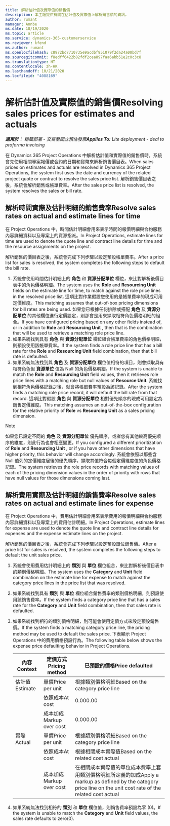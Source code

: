 ```yaml
---
title: 解析估計值及實際值的銷售價
description: 本主題提供有關在估計值及實際值上解析銷售價的資訊。
author: rumant
manager: Annbe
ms.date: 10/19/2020
ms.topic: article
ms.service: dynamics-365-customerservice
ms.reviewer: kfend
ms.author: rumant
ms.openlocfilehash: c8972bd7710735e9acdbf951079f2da24a00bd7f
ms.sourcegitcommit: f8edff6422b82fdf2cea897faa6abb51e2c0c3c8
ms.translationtype: HT
ms.contentlocale: zh-HK
ms.lasthandoff: 10/21/2020
ms.locfileid: "4088169"
---
```

# <a name="resolving-sales-prices-for-estimates-and-actuals"></a><span data-ttu-id="c3101-103">解析估計值及實際值的銷售價</span><span class="sxs-lookup"><span data-stu-id="c3101-103">Resolving sales prices for estimates and actuals</span></span>

<span data-ttu-id="c3101-104">_**適用於：** 精簡部署 - 交易至開立預估發票_</span><span class="sxs-lookup"><span data-stu-id="c3101-104">_**Applies To:** Lite deployment - deal to proforma invoicing_</span></span>

<span data-ttu-id="c3101-105">在 Dynamics 365 Project Operations 中解析估計值和實際值的銷售價時，系統會先使用相關專案報價或合約的日期和貨幣來解析銷售價目表。</span><span class="sxs-lookup"><span data-stu-id="c3101-105">When sales prices on estimates and actuals are resolved in Dynamics 365 Project Operations, the system first uses the date and currency of the related project quote or contract to resolve the sales price list.</span></span> <span data-ttu-id="c3101-106">解析銷售價目表之後，系統會解析銷售或帳單費率。</span><span class="sxs-lookup"><span data-stu-id="c3101-106">After the sales price list is resolved, the system resolves the sales or bill rate.</span></span>

## <a name="resolve-sales-rates-on-actual-and-estimate-lines-for-time"></a><span data-ttu-id="c3101-107">解析時間實際及估計明細的銷售費率</span><span class="sxs-lookup"><span data-stu-id="c3101-107">Resolve sales rates on actual and estimate lines for time</span></span>

<span data-ttu-id="c3101-108">在 Project Operations 中，時間估計明細會用來表示時間的報價明細與合約服務內容詳細資料以及專案上的資源指派。</span><span class="sxs-lookup"><span data-stu-id="c3101-108">In Project Operations, estimate lines for time are used to denote the quote line and contract line details for time and the resource assignments on the project.</span></span>

<span data-ttu-id="c3101-109">解析銷售的價目表之後，系統會完成下列步驟以設定預設帳單費率。</span><span class="sxs-lookup"><span data-stu-id="c3101-109">After a price list for sales is resolved, the system completes the following steps to default the bill rate.</span></span>

1. <span data-ttu-id="c3101-110">系統會使用時間估計明細上的 **角色** 和 **資源分配單位** 欄位，來比對解析後價目表中的角色價格明細。</span><span class="sxs-lookup"><span data-stu-id="c3101-110">The system uses the **Role** and **Resourcing Unit** fields on the estimate line for time, to match against the role price lines in the resolved price list.</span></span> <span data-ttu-id="c3101-111">這項比對作業假設您使用的是帳單費率的現成可用定價維度。</span><span class="sxs-lookup"><span data-stu-id="c3101-111">This matching assumes that out-of-box pricing dimensions for bill rates are being used.</span></span> <span data-ttu-id="c3101-112">如果您已根據任何排除或搭配 **角色** 及 **資源分配單位** 的其他欄位進行定價設定，則那會是用來擷取相符角色價格明細的組合。</span><span class="sxs-lookup"><span data-stu-id="c3101-112">If you have configured pricing based on any other fields instead of, or in addition to **Role** and **Resourcing Unit** , then that is the combination that will be used to retrieve a matching role price line.</span></span>
2. <span data-ttu-id="c3101-113">如果系統找到具有 **角色** 與 **資源分配單位** 欄位組合帳單費率的角色價格明細，則預設使用該帳單費率。</span><span class="sxs-lookup"><span data-stu-id="c3101-113">If the system finds a role price line that has a bill rate for the **Role** and **Resourcing Unit** field combination, then that bill rate is defaulted.</span></span>
3. <span data-ttu-id="c3101-114">如果系統無法找到與 **角色** 及 **資源分配單位** 欄位值相符的項目，則會擷取具有相符角色但 **資源單位** 值為 Null 的角色價格明細。</span><span class="sxs-lookup"><span data-stu-id="c3101-114">If the system is unable to match the **Role** and **Resourcing Unit** field values, then it retrieves role price lines with a matching role but null values of **Resource Unit**.</span></span> <span data-ttu-id="c3101-115">系統找到相符角色價格記錄之後，就會將帳單費率預設為該記錄。</span><span class="sxs-lookup"><span data-stu-id="c3101-115">After the system finds a matching role price record, it will default the bill rate from that record.</span></span> <span data-ttu-id="c3101-116">這項比對假設 **角色** 與 **資源分配單位** 相對優先順序的現成可用設定為銷售定價維度。</span><span class="sxs-lookup"><span data-stu-id="c3101-116">This matching assumes an out-of-the-box configuration for the relative priority of **Role** vs **Resourcing Unit** as a sales pricing dimension.</span></span>

> [!NOTE]
> <span data-ttu-id="c3101-117">如果您已設定不同的 **角色** 及 **資源分配單位** 優先順序，或者您有其他較高優先順序的維度，則此行為也會相應變更。</span><span class="sxs-lookup"><span data-stu-id="c3101-117">If you configured a different prioritization of **Role** and **Resourcing Unit** , or if you have other dimensions that have higher priority, this behavior will change accordingly.</span></span> <span data-ttu-id="c3101-118">系統會依照以那些含 Null 值列的定價維度居後的優先順序，擷取其值符合每個定價維度值的角色價格記錄。</span><span class="sxs-lookup"><span data-stu-id="c3101-118">The system retrieves the role price records with matching values of each of the pricing dimension values in the order of priority with rows that have null values for those dimensions coming last.</span></span>

## <a name="resolve-sales-rates-on-actual-and-estimate-lines-for-expense"></a><span data-ttu-id="c3101-119">解析費用實際及估計明細的銷售費率</span><span class="sxs-lookup"><span data-stu-id="c3101-119">Resolve sales rates on actual and estimate lines for expense</span></span>

<span data-ttu-id="c3101-120">在 Project Operations 中，費用估計明細會用來表示費用的報價明細與合約服務內容詳細資料以及專案上的費用估計明細。</span><span class="sxs-lookup"><span data-stu-id="c3101-120">In Project Operations, estimate lines for expense are used to denote the quote line and contract line details for expenses and the expense estimate lines on the project.</span></span>

<span data-ttu-id="c3101-121">解析銷售的價目表之後，系統會完成下列步驟以設定預設單位銷售價。</span><span class="sxs-lookup"><span data-stu-id="c3101-121">After a price list for sales is resolved, the system completes the following steps to default the unit sales price.</span></span>

1. <span data-ttu-id="c3101-122">系統會使用費用估計明細上的 **類別** 與 **單位** 欄位組合，來比對解析後價目表中的類別價格明細。</span><span class="sxs-lookup"><span data-stu-id="c3101-122">The system uses the **Category** and **Unit** field combination on the estimate line for expense to match against the category price lines in the price list that was resolved.</span></span>
2. <span data-ttu-id="c3101-123">如果系統找到具有 **類別** 與 **單位** 欄位組合銷售費率的類別價格明細，則預設使用該銷售費率。</span><span class="sxs-lookup"><span data-stu-id="c3101-123">If the system finds a category price line that has a sales rate for the **Category** and **Unit** field combination, then that sales rate is defaulted.</span></span>
3. <span data-ttu-id="c3101-124">如果系統找到相符的類別價格明細，則可能會使用定價方式來設定預設銷售價。</span><span class="sxs-lookup"><span data-stu-id="c3101-124">If the system finds a matching category price line, the pricing method may be used to default the sales price.</span></span> <span data-ttu-id="c3101-125">下表顯示 Project Operations 中的費用價格預設行為。</span><span class="sxs-lookup"><span data-stu-id="c3101-125">The following table below shows the expense price defaulting behavior in Project Operations.</span></span>

    | <span data-ttu-id="c3101-126">內容</span><span class="sxs-lookup"><span data-stu-id="c3101-126">Context</span></span> | <span data-ttu-id="c3101-127">定價方式</span><span class="sxs-lookup"><span data-stu-id="c3101-127">Pricing method</span></span> | <span data-ttu-id="c3101-128">已預設的價格</span><span class="sxs-lookup"><span data-stu-id="c3101-128">Price defaulted</span></span> |
    | --- | --- | --- |
    | <span data-ttu-id="c3101-129">估計值</span><span class="sxs-lookup"><span data-stu-id="c3101-129">Estimate</span></span> | <span data-ttu-id="c3101-130">單價</span><span class="sxs-lookup"><span data-stu-id="c3101-130">Price per unit</span></span> | <span data-ttu-id="c3101-131">根據類別價格明細</span><span class="sxs-lookup"><span data-stu-id="c3101-131">Based on the category price line</span></span> |
    | &nbsp; | <span data-ttu-id="c3101-132">依照成本</span><span class="sxs-lookup"><span data-stu-id="c3101-132">At cost</span></span> | <span data-ttu-id="c3101-133">0.00</span><span class="sxs-lookup"><span data-stu-id="c3101-133">0.00</span></span> |
    | &nbsp; | <span data-ttu-id="c3101-134">成本加成</span><span class="sxs-lookup"><span data-stu-id="c3101-134">Markup over cost</span></span> | <span data-ttu-id="c3101-135">0.00</span><span class="sxs-lookup"><span data-stu-id="c3101-135">0.00</span></span> |
    | <span data-ttu-id="c3101-136">實際</span><span class="sxs-lookup"><span data-stu-id="c3101-136">Actual</span></span> | <span data-ttu-id="c3101-137">單價</span><span class="sxs-lookup"><span data-stu-id="c3101-137">Price per unit</span></span> | <span data-ttu-id="c3101-138">根據類別價格明細</span><span class="sxs-lookup"><span data-stu-id="c3101-138">Based on the category price line</span></span> |
    | &nbsp; | <span data-ttu-id="c3101-139">依照成本</span><span class="sxs-lookup"><span data-stu-id="c3101-139">At cost</span></span> | <span data-ttu-id="c3101-140">根據相關成本實際值</span><span class="sxs-lookup"><span data-stu-id="c3101-140">Based on the related cost actual</span></span> |
    | &nbsp; | <span data-ttu-id="c3101-141">成本加成</span><span class="sxs-lookup"><span data-stu-id="c3101-141">Markup over cost</span></span> | <span data-ttu-id="c3101-142">在相關成本實際值的單位成本費率上套用類別價格明細所定義的加成</span><span class="sxs-lookup"><span data-stu-id="c3101-142">Apply a markup as defined by the category price line on the unit cost rate of the related cost actual</span></span> |

4. <span data-ttu-id="c3101-143">如果系統無法找到相符的 **類別** 和 **單位** 欄位值，則銷售費率預設為零 (0)。</span><span class="sxs-lookup"><span data-stu-id="c3101-143">If the system is unable to match the **Category** and **Unit** field values, the sales rate defaults to zero(0).</span></span>
